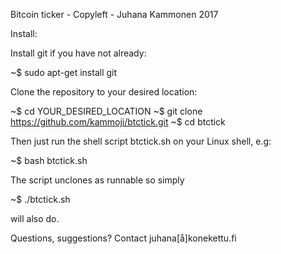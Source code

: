 
Bitcoin ticker - Copyleft - Juhana Kammonen 2017

Install:

Install git if you have not already:

~$ sudo apt-get install git

Clone the repository to your desired location:

~$ cd YOUR_DESIRED_LOCATION
~$ git clone https://github.com/kammoji/btctick.git
~$ cd btctick

Then just run the shell script btctick.sh on your Linux shell, e.g:

~$ bash btctick.sh

The script unclones as runnable so simply

~$ ./btctick.sh

will also do.


Questions, suggestions?
Contact juhana[å]konekettu.fi

